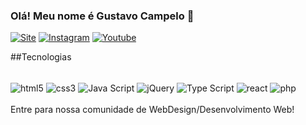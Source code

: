 ### Olá! Meu nome é Gustavo Campelo 👋

[![Site](https://img.shields.io/website?label=GustavoCampelo.com&style=for-the-badge&url=https://gustavocampelo.com.br/)](https://gustavocampelo.com.br/)
[![Instagram](https://img.shields.io/badge/Instagram-E4405F?style=for-the-badge&logo=instagram&logoColor=white
)](https://www.instagram.com/_gustavocampelo/)
[![Youtube](https://img.shields.io/badge/YouTube-FF0000?style=for-the-badge&logo=youtube&logoColor=white
)](https://www.youtube.com/@gucampelo)


##Tecnologias
<div style="display:inline-block"></br>
    <img align="center" alt="html5" src="https://img.shields.io/badge/HTML5-E34F26?style=for-the-badge&logo=html5&logoColor=white">
    <img align="center" alt="css3" src="https://img.shields.io/badge/CSS3-1572B6?style=for-the-badge&logo=css3&logoColor=white">
    <img align="center" alt="Java Script" src="https://img.shields.io/badge/JavaScript-F7DF1E?style=for-the-badge&logo=javascript&logoColor=black">
    <img align="center" alt="jQuery" src="https://img.shields.io/badge/jQuery-0769AD?style=for-the-badge&logo=jquery&logoColor=white">
    <img align="center" alt="Type Script" src="https://img.shields.io/badge/TypeScript-007ACC?style=for-the-badge&logo=typescript&logoColor=white">
    <img align="center" alt="react" src="https://img.shields.io/badge/React-20232A?style=for-the-badge&logo=react&logoColor=61DAFB">
    <img align="center" alt="php" src="https://img.shields.io/badge/PHP-777BB4?style=for-the-badge&logo=php&logoColor=white
    ">
</div></br></br>
Entre para nossa comunidade de WebDesign/Desenvolvimento Web!

